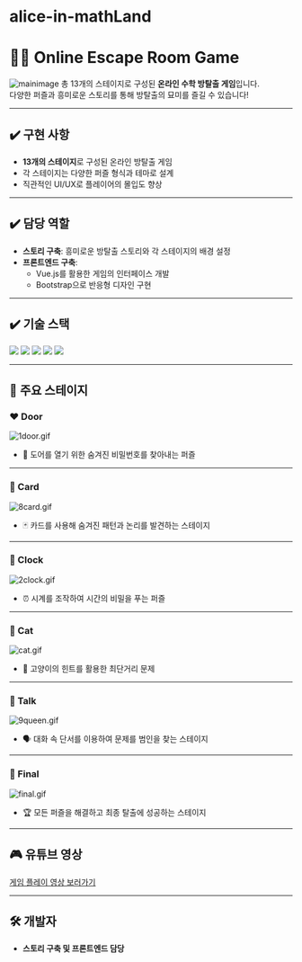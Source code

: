 # alice-in-mathLand

# 🕵️‍♂️ Online Escape Room Game
![mainimage](https://github.com/user-attachments/assets/b082286d-934d-48c5-a34f-0c48dee0ccb4)
총 13개의 스테이지로 구성된 **온라인 수학 방탈출 게임**입니다. <br>
다양한 퍼즐과 흥미로운 스토리를 통해 방탈출의 묘미를 즐길 수 있습니다!


---

## ✔️ 구현 사항

- **13개의 스테이지**로 구성된 온라인 방탈출 게임
- 각 스테이지는 다양한 퍼즐 형식과 테마로 설계
- 직관적인 UI/UX로 플레이어의 몰입도 향상

---

## ✔️ 담당 역할

- **스토리 구축**: 흥미로운 방탈출 스토리와 각 스테이지의 배경 설정
- **프론트엔드 구축**: 
  - Vue.js를 활용한 게임의 인터페이스 개발
  - Bootstrap으로 반응형 디자인 구현

---

## ✔️ 기술 스택

<img src="https://img.shields.io/badge/html5-E34F26?style=for-the-badge&logo=html5&logoColor=white">
<img src="https://img.shields.io/badge/css-1572B6?style=for-the-badge&logo=css3&logoColor=white">
<img src="https://img.shields.io/badge/javascript-F7DF1E?style=for-the-badge&logo=javascript&logoColor=black">
<img src="https://img.shields.io/badge/jquery-0769AD?style=for-the-badge&logo=jquery&logoColor=white">
<img src="https://img.shields.io/badge/vue.js-4FC08D?style=for-the-badge&logo=vue.js&logoColor=white">


---

## 🌟 주요 스테이지

### ❤️ Door
![1door.gif](images/1door.gif)
- 🔑 도어를 열기 위한 숨겨진 비밀번호를 찾아내는 퍼즐

---

### 🧡 Card
![8card.gif](images/8card.gif)
- 🃏 카드를 사용해 숨겨진 패턴과 논리를 발견하는 스테이지

---

### 💜 Clock
![2clock.gif](images/2clock.gif)
- ⏰ 시계를 조작하여 시간의 비밀을 푸는 퍼즐

---

### 💚 Cat
![cat.gif](images/cat.gif)
- 🐾 고양이의 힌트를 활용한 최단거리 문제

---

### 💛 Talk
![9queen.gif](images/9queen.gif)
- 🗣️ 대화 속 단서를 이용하여 문제를 범인을 찾는 스테이지

---

### 💚 Final
![final.gif](images/final.gif)
- 🏆 모든 퍼즐을 해결하고 최종 탈출에 성공하는 스테이지

---

## 🎮 유튜브 영상

[게임 플레이 영상 보러가기](https://www.youtube.com/watch?v=bX1xGlFm-a8)

---

## 🛠️ 개발자

- **스토리 구축 및 프론트엔드 담당**
